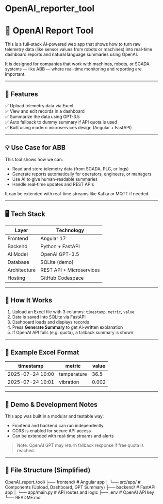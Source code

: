 # OpenAI_reporter_tool
# 🤖 OpenAI Report Tool

This is a full-stack AI-powered web app that shows how to turn raw telemetry data (like sensor values from robots or machines) into real-time dashboard reports and natural language summaries using OpenAI.

It is designed for companies that work with machines, robots, or SCADA systems — like ABB — where real-time monitoring and reporting are important.

---

## 🔧 Features

✅ Upload telemetry data via Excel  
✅ View and edit records in a dashboard  
✅ Summarize the data using GPT-3.5  
✅ Auto fallback to dummy summary if API quota is used  
✅ Built using modern microservices design (Angular + FastAPI)

---

## 💡 Use Case for ABB

This tool shows how we can:
- Read and store telemetry data (from SCADA, PLC, or logs)
- Generate reports automatically for operators, engineers, or managers
- Use AI to give human-readable summaries
- Handle real-time updates and REST APIs

It can be extended with real-time streams like Kafka or MQTT if needed.

---

## 🖥️ Tech Stack

| Layer         | Technology        |
|---------------|-------------------|
| Frontend      | Angular 17        |
| Backend       | Python + FastAPI  |
| AI Model      | OpenAI GPT-3.5    |
| Database      | SQLite (demo)     |
| Architecture  | REST API + Microservices |
| Hosting       | GitHub Codespace  |

---

## 🚀 How It Works

1. Upload an Excel file with 3 columns: `timestamp`, `metric`, `value`
2. Data is saved into SQLite via FastAPI
3. Dashboard loads and displays records
4. Press **Generate Summary** to get AI-written explanation
5. If OpenAI API fails (e.g. quota), a fallback summary is shown

---

## 📁 Example Excel Format

| timestamp          | metric      | value |
|--------------------|-------------|-------|
| 2025-07-24 10:00   | temperature | 36.5  |
| 2025-07-24 10:01   | vibration   | 0.002 |

---

## 🧪 Demo & Development Notes

This app was built in a modular and testable way:

- Frontend and backend can run independently
- CORS is enabled for secure API access
- Can be extended with real-time streams and alerts

> Note: OpenAI GPT may return fallback response if free quota is reached.

---

## 📄 File Structure (Simplified)
OpenAI_report_tool/
├── frontend/ # Angular app
│ └── src/app/ # Components (Upload, Dashboard, GPT Summary)
├── backend/ # FastAPI app
│ └── app/main.py # API routes and logic
├── .env # OpenAI API key
└── README.md
